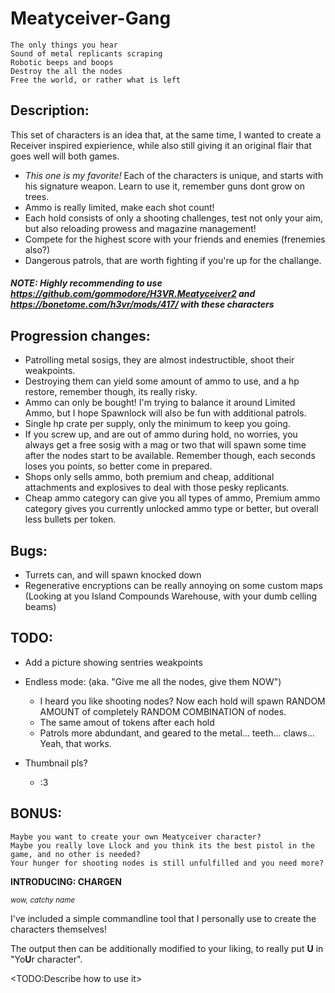 # Meatyceiver-Gang

```
The only things you hear
Sound of metal replicants scraping
Robotic beeps and boops
Destroy the all the nodes
Free the world, or rather what is left
```

## Description:
This set of characters is an idea that, at the same time, I wanted to create a Receiver inspired expierience, while also still giving it an original flair that goes well will both games. 
- *This one is my favorite!* Each of the characters is unique, and starts with his signature weapon. Learn to use it, remember guns dont grow on trees.
- Ammo is really limited, make each shot count!
- Each hold consists of only a shooting challenges, test not only your aim, but also reloading prowess and magazine management!
- Compete for the highest score with your friends and enemies (frenemies also?)
- Dangerous patrols, that are worth fighting if you're up for the challange.

##### NOTE: Highly recommending to use https://github.com/gommodore/H3VR.Meatyceiver2 and https://bonetome.com/h3vr/mods/417/ with these characters

## Progression changes:
- Patrolling metal sosigs, they are almost indestructible, shoot their weakpoints.
- Destroying them can yield some amount of ammo to use, and a hp restore, remember though, its really risky.
- Ammo can only be bought! I'm trying to balance it around Limited Ammo, but I hope Spawnlock will also be fun with additional patrols.
- Single hp crate per supply, only the minimum to keep you going.
- If you screw up, and are out of ammo during hold, no worries, you always get a free sosig with a mag or two that will spawn some time after the nodes start to be available.
Remember though, each seconds loses you points, so better come in prepared.
- Shops only sells ammo, both premium and cheap, additional attachments and explosives to deal with those pesky replicants.
- Cheap ammo category can give you all types of ammo, Premium ammo category gives you currently unlocked ammo type or better, but overall less bullets per token.

## Bugs:
- Turrets can, and will spawn knocked down
- Regenerative encryptions can be really annoying on some custom maps (Looking at you Island Compounds Warehouse, with your dumb celling beams)

## TODO:
- Add a picture showing sentries weakpoints

- Endless mode:     (aka. "Give me all the nodes, give them NOW")
    - I heard you like shooting nodes? Now each hold will spawn RANDOM AMOUNT of completely RANDOM COMBINATION of nodes.
    - The same amout of tokens after each hold
    - Patrols more abdundant, and geared to the metal... teeth... claws... Yeah, that works.
    
- Thumbnail pls?
    - :3

## BONUS:
```
Maybe you want to create your own Meatyceiver character?
Maybe you really love Llock and you think its the best pistol in the game, and no other is needed?
Your hunger for shooting nodes is still unfulfilled and you need more?
```

**INTRODUCING: CHARGEN**

<sub>*wow, catchy name*</sub>

I've included a simple commandline tool that I personally use to create the characters themselves!

The output then can be additionally modified to your liking, to really put **U** in "Yo**U**r character". 

<TODO:Describe how to use it>
